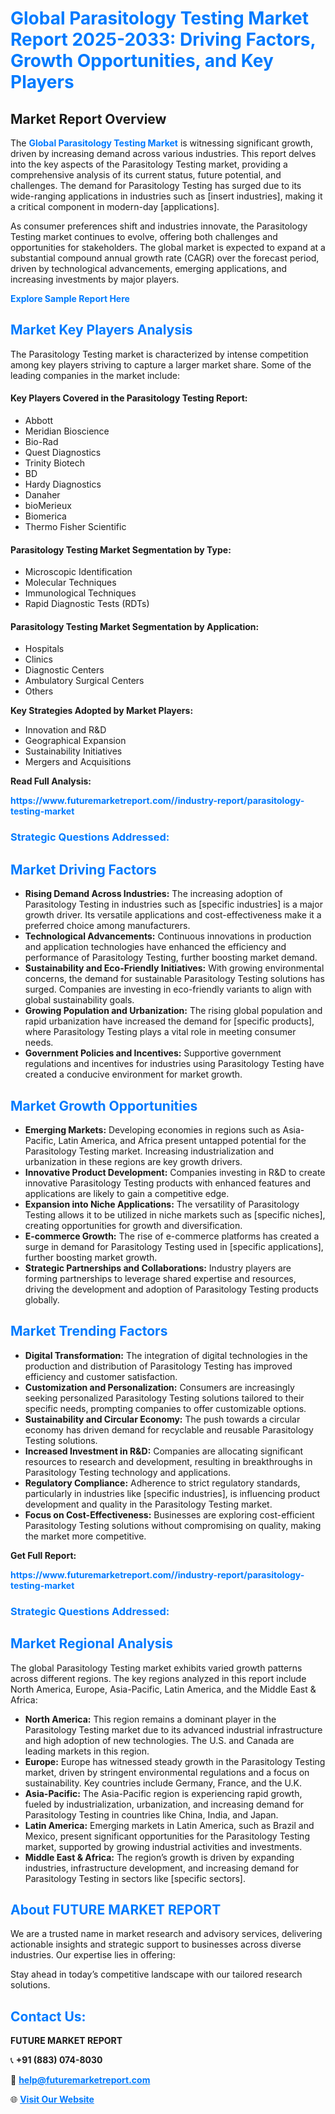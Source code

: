 <h1 style="color: #007BFF;">Global Parasitology Testing Market Report 2025-2033: Driving Factors, Growth Opportunities, and Key Players</h1>

<section id="overview">
<h2>Market Report Overview</h2>
<p>The <a href="https://www.futuremarketreport.com//industry-report/parasitology-testing-market" style="color: #007BFF; text-decoration: none;"><strong>Global Parasitology Testing Market</strong></a> is witnessing significant growth, driven by increasing demand across various industries. This report delves into the key aspects of the Parasitology Testing market, providing a comprehensive analysis of its current status, future potential, and challenges. The demand for Parasitology Testing has surged due to its wide-ranging applications in industries such as [insert industries], making it a critical component in modern-day [applications].</p>
<p>As consumer preferences shift and industries innovate, the Parasitology Testing market continues to evolve, offering both challenges and opportunities for stakeholders. The global market is expected to expand at a substantial compound annual growth rate (CAGR) over the forecast period, driven by technological advancements, emerging applications, and increasing investments by major players.</p>
</section>

<section id="overview">
<p><a href="https://www.futuremarketreport.com//request-sample/reportId=77563" style="color: #007BFF; text-decoration: none;"><strong>Explore Sample Report Here</strong></a></p>
</section>

<section id="key-players">
<h2 style="color: #007BFF;">Market Key Players Analysis</h2>
<p>The Parasitology Testing market is characterized by intense competition among key players striving to capture a larger market share. Some of the leading companies in the market include:</p>
<h4>Key Players Covered in the Parasitology Testing Report:</h4>
<ul><li>Abbott</li><li>Meridian Bioscience</li><li>Bio-Rad</li><li>Quest Diagnostics</li><li>Trinity Biotech</li><li>BD</li><li>Hardy Diagnostics</li><li>Danaher</li><li>bioMerieux</li><li>Biomerica</li><li>Thermo Fisher Scientific</li></ul>
<h4>Parasitology Testing Market Segmentation by Type:</h4>
<ul><li>Microscopic Identification</li><li>Molecular Techniques</li><li>Immunological Techniques</li><li>Rapid Diagnostic Tests (RDTs)</li></ul>

<h4>Parasitology Testing Market Segmentation by Application:</h4>
<ul><li>Hospitals</li><li>Clinics</li><li>Diagnostic Centers</li><li>Ambulatory Surgical Centers</li><li>Others</li></ul>
<p><strong>Key Strategies Adopted by Market Players:</strong></p>
<ul>
<li>Innovation and R&D</li>
<li>Geographical Expansion</li>
<li>Sustainability Initiatives</li>
<li>Mergers and Acquisitions</li>
</ul>
</section>

<section>
<p><strong>Read Full Analysis: </strong></p><a href="https://www.futuremarketreport.com//industry-report/parasitology-testing-market" style="color: #007BFF; text-decoration: none;"><strong>https://www.futuremarketreport.com//industry-report/parasitology-testing-market</strong></a>
<h3 style="color: #007BFF;">Strategic Questions Addressed:</h3>
</section>

<section id="driving-factors">
<h2 style="color: #007BFF;">Market Driving Factors</h2>
<ul>
<li><strong>Rising Demand Across Industries:</strong> The increasing adoption of Parasitology Testing in industries such as [specific industries] is a major growth driver. Its versatile applications and cost-effectiveness make it a preferred choice among manufacturers.</li>
<li><strong>Technological Advancements:</strong> Continuous innovations in production and application technologies have enhanced the efficiency and performance of Parasitology Testing, further boosting market demand.</li>
<li><strong>Sustainability and Eco-Friendly Initiatives:</strong> With growing environmental concerns, the demand for sustainable Parasitology Testing solutions has surged. Companies are investing in eco-friendly variants to align with global sustainability goals.</li>
<li><strong>Growing Population and Urbanization:</strong> The rising global population and rapid urbanization have increased the demand for [specific products], where Parasitology Testing plays a vital role in meeting consumer needs.</li>
<li><strong>Government Policies and Incentives:</strong> Supportive government regulations and incentives for industries using Parasitology Testing have created a conducive environment for market growth.</li>
</ul>
</section>

<section id="growth-opportunities">
<h2 style="color: #007BFF;">Market Growth Opportunities</h2>
<ul>
<li><strong>Emerging Markets:</strong> Developing economies in regions such as Asia-Pacific, Latin America, and Africa present untapped potential for the Parasitology Testing market. Increasing industrialization and urbanization in these regions are key growth drivers.</li>
<li><strong>Innovative Product Development:</strong> Companies investing in R&D to create innovative Parasitology Testing products with enhanced features and applications are likely to gain a competitive edge.</li>
<li><strong>Expansion into Niche Applications:</strong> The versatility of Parasitology Testing allows it to be utilized in niche markets such as [specific niches], creating opportunities for growth and diversification.</li>
<li><strong>E-commerce Growth:</strong> The rise of e-commerce platforms has created a surge in demand for Parasitology Testing used in [specific applications], further boosting market growth.</li>
<li><strong>Strategic Partnerships and Collaborations:</strong> Industry players are forming partnerships to leverage shared expertise and resources, driving the development and adoption of Parasitology Testing products globally.</li>
</ul>
</section>

<section id="trending-factors">
<h2 style="color: #007BFF;">Market Trending Factors</h2>
<ul>
<li><strong>Digital Transformation:</strong> The integration of digital technologies in the production and distribution of Parasitology Testing has improved efficiency and customer satisfaction.</li>
<li><strong>Customization and Personalization:</strong> Consumers are increasingly seeking personalized Parasitology Testing solutions tailored to their specific needs, prompting companies to offer customizable options.</li>
<li><strong>Sustainability and Circular Economy:</strong> The push towards a circular economy has driven demand for recyclable and reusable Parasitology Testing solutions.</li>
<li><strong>Increased Investment in R&D:</strong> Companies are allocating significant resources to research and development, resulting in breakthroughs in Parasitology Testing technology and applications.</li>
<li><strong>Regulatory Compliance:</strong> Adherence to strict regulatory standards, particularly in industries like [specific industries], is influencing product development and quality in the Parasitology Testing market.</li>
<li><strong>Focus on Cost-Effectiveness:</strong> Businesses are exploring cost-efficient Parasitology Testing solutions without compromising on quality, making the market more competitive.</li>
</ul>
</section>

<section>
<p><strong>Get Full Report: </strong></p><a href="https://www.futuremarketreport.com//industry-report/parasitology-testing-market" style="color: #007BFF; text-decoration: none;"><strong>https://www.futuremarketreport.com//industry-report/parasitology-testing-market</strong></a>
<h3 style="color: #007BFF;">Strategic Questions Addressed:</h3>
</section>


<section id="regional-analysis">
<h2 style="color: #007BFF;">Market Regional Analysis</h2>
<p>The global Parasitology Testing market exhibits varied growth patterns across different regions. The key regions analyzed in this report include North America, Europe, Asia-Pacific, Latin America, and the Middle East & Africa:</p>
<ul>
<li><strong>North America:</strong> This region remains a dominant player in the Parasitology Testing market due to its advanced industrial infrastructure and high adoption of new technologies. The U.S. and Canada are leading markets in this region.</li>
<li><strong>Europe:</strong> Europe has witnessed steady growth in the Parasitology Testing market, driven by stringent environmental regulations and a focus on sustainability. Key countries include Germany, France, and the U.K.</li>
<li><strong>Asia-Pacific:</strong> The Asia-Pacific region is experiencing rapid growth, fueled by industrialization, urbanization, and increasing demand for Parasitology Testing in countries like China, India, and Japan.</li>
<li><strong>Latin America:</strong> Emerging markets in Latin America, such as Brazil and Mexico, present significant opportunities for the Parasitology Testing market, supported by growing industrial activities and investments.</li>
<li><strong>Middle East & Africa:</strong> The region’s growth is driven by expanding industries, infrastructure development, and increasing demand for Parasitology Testing in sectors like [specific sectors].</li>
</ul>
</section>

<footer>
<h2 style="color: #007BFF;">About FUTURE MARKET REPORT</h2>
<p>We are a trusted name in market research and advisory services, delivering actionable insights and strategic support to businesses across diverse industries. Our expertise lies in offering:</p>

<p>Stay ahead in today’s competitive landscape with our tailored research solutions.</p>

<h2 style="color: #007BFF;">Contact Us:</h2>
<p><strong>FUTURE MARKET REPORT</strong></p>
<p>📞 <strong>+91 (883) 074-8030</strong></p>
<p>📧 <strong><a href="mailto:help@futuremarketreport.com" style="color: #007BFF;">help@futuremarketreport.com</a></strong></p>
<p>🌐 <strong><a href="https://www.futuremarketreport.com/" style="color: #007BFF;">Visit Our Website</a></strong></p>
</footer>